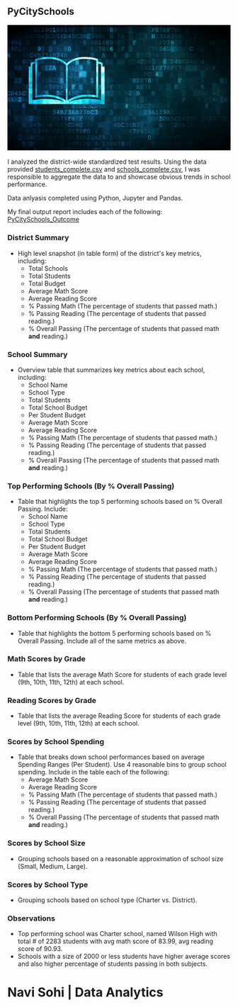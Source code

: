## PyCitySchools

![Education](Images/education.png)

I analyzed the district-wide standardized test results. Using the data provided [students_complete.csv](PyCitySchools/Resources/students_complete.csv) and [schools_complete.csv](PyCitySchools/Resources/schools_complete.csv), I was responsible to aggregate the data to and showcase obvious trends in school performance.

Data anlyasis completed using Python, Jupyter and Pandas.

My final output report includes each of the following: [PyCitySchools_Outcome](PyCitySchools/PyCitySchools_starterHW.ipynb)

### District Summary

* High level snapshot (in table form) of the district's key metrics, including:
  * Total Schools
  * Total Students
  * Total Budget
  * Average Math Score
  * Average Reading Score
  * % Passing Math (The percentage of students that passed math.)
  * % Passing Reading (The percentage of students that passed reading.)
  * % Overall Passing (The percentage of students that passed math **and** reading.)

### School Summary

* Overview table that summarizes key metrics about each school, including:
  * School Name
  * School Type
  * Total Students
  * Total School Budget
  * Per Student Budget
  * Average Math Score
  * Average Reading Score
  * % Passing Math (The percentage of students that passed math.)
  * % Passing Reading (The percentage of students that passed reading.)
  * % Overall Passing (The percentage of students that passed math **and** reading.)

### Top Performing Schools (By % Overall Passing)

* Table that highlights the top 5 performing schools based on % Overall Passing. Include:
  * School Name
  * School Type
  * Total Students
  * Total School Budget
  * Per Student Budget
  * Average Math Score
  * Average Reading Score
  * % Passing Math (The percentage of students that passed math.)
  * % Passing Reading (The percentage of students that passed reading.)
  * % Overall Passing (The percentage of students that passed math **and** reading.)

### Bottom Performing Schools (By % Overall Passing)

* Table that highlights the bottom 5 performing schools based on % Overall Passing. Include all of the same metrics as above.

### Math Scores by Grade

* Table that lists the average Math Score for students of each grade level (9th, 10th, 11th, 12th) at each school.

### Reading Scores by Grade

* Table that lists the average Reading Score for students of each grade level (9th, 10th, 11th, 12th) at each school.

### Scores by School Spending

* Table that breaks down school performances based on average Spending Ranges (Per Student). Use 4 reasonable bins to group school spending. Include in the table each of the following:
  * Average Math Score
  * Average Reading Score
  * % Passing Math (The percentage of students that passed math.)
  * % Passing Reading (The percentage of students that passed reading.)
  * % Overall Passing (The percentage of students that passed math **and** reading.)

### Scores by School Size

* Grouping schools based on a reasonable approximation of school size (Small, Medium, Large).

### Scores by School Type

* Grouping schools based on school type (Charter vs. District).

### Observations
* Top performing school was Charter school, named Wilson High with total # of 2283 students with avg math score of 83.99, avg reading score of 90.93.
* Schools with a size of 2000 or less students have higher average scores and also higher percentage of students passing in both subjects.


# Navi Sohi | Data Analytics



